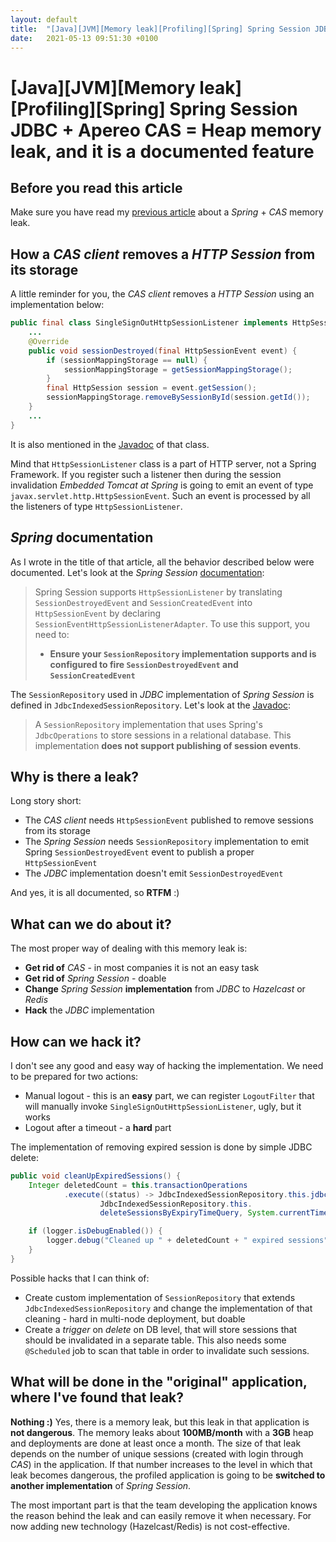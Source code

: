 ```yaml
---
layout: default
title:  "[Java][JVM][Memory leak][Profiling][Spring] Spring Session JDBC + Apereo CAS = Heap memory leak, and it is a documented feature"
date:   2021-05-13 09:51:30 +0100
---
```


# [Java][JVM][Memory leak][Profiling][Spring] Spring Session JDBC + Apereo CAS = Heap memory leak, and it is a documented feature
## Before you read this article
Make sure you have read my [previous article](https://krzysztofslusarski.github.io/2021/02/26/casboot.html) about a _Spring_ + _CAS_ memory leak. 

## How a _CAS client_ removes a _HTTP Session_ from its storage 

A little reminder for you, the _CAS client_ removes a _HTTP Session_ using an implementation below:

```java
public final class SingleSignOutHttpSessionListener implements HttpSessionListener {
    ...
    @Override
    public void sessionDestroyed(final HttpSessionEvent event) {
        if (sessionMappingStorage == null) {
            sessionMappingStorage = getSessionMappingStorage();
        }
        final HttpSession session = event.getSession();
        sessionMappingStorage.removeBySessionById(session.getId());
    }
    ...
}
```

It is also mentioned in the [Javadoc](https://github.com/apereo/java-cas-client/blob/master/cas-client-core/src/main/java/org/jasig/cas/client/session/SingleSignOutHttpSessionListener.java)
of that class.

Mind that ```HttpSessionListener``` class is a part of HTTP server, not a Spring Framework. If you register such a listener then during the session 
invalidation _Embedded Tomcat at Spring_ is going to emit an event of type ```javax.servlet.http.HttpSessionEvent```. 
Such an event is processed by all the listeners of type ```HttpSessionListener```.

## _Spring_ documentation

As I wrote in the title of that article, all the behavior described below were documented. Let's look at the _Spring Session_ 
[documentation](https://docs.spring.io/spring-session/docs/current/reference/html5/#httpsession-httpsessionlistener):

> Spring Session supports ```HttpSessionListener``` by translating ```SessionDestroyedEvent``` and ```SessionCreatedEvent``` 
> into ```HttpSessionEvent``` by declaring ```SessionEventHttpSessionListenerAdapter```. To use this support, you need to: 
> * **Ensure your ```SessionRepository``` implementation supports and is configured to fire ```SessionDestroyedEvent``` and ```SessionCreatedEvent```**

The ```SessionRepository``` used in _JDBC_ implementation of _Spring Session_ is defined in ```JdbcIndexedSessionRepository```. Let's look at the 
[Javadoc](https://docs.spring.io/spring-session/docs/current/api/org/springframework/session/jdbc/JdbcIndexedSessionRepository.html):

> A ```SessionRepository``` implementation that uses Spring's ```JdbcOperations``` to store sessions in a relational database. This implementation
> **does not support publishing of session events**.

## Why is there a leak?

Long story short:
* The _CAS client_ needs ```HttpSessionEvent``` published to remove sessions from its storage
* The _Spring Session_ needs ```SessionRepository``` implementation to emit Spring ```SessionDestroyedEvent``` event to publish a proper ```HttpSessionEvent``` 
* The _JDBC_ implementation doesn't emit ```SessionDestroyedEvent```

And yes, it is all documented, so **RTFM** :) 

## What can we do about it?

The most proper way of dealing with this memory leak is:
* **Get rid of** _CAS_ - in most companies it is not an easy task
* **Get rid of** _Spring Session_ - doable
* **Change** _Spring Session_ **implementation** from _JDBC_ to _Hazelcast_ or _Redis_
* **Hack** the _JDBC_ implementation

## How can we hack it?

I don't see any good and easy way of hacking the implementation. We need to be prepared for two actions:
* Manual logout - this is an **easy** part, we can register ```LogoutFilter``` that will manually invoke ```SingleSignOutHttpSessionListener```, ugly, but it works
* Logout after a timeout - a **hard** part

The implementation of removing expired session is done by simple JDBC delete:

```java
public void cleanUpExpiredSessions() {
    Integer deletedCount = this.transactionOperations
            .execute((status) -> JdbcIndexedSessionRepository.this.jdbcOperations.update(
                    JdbcIndexedSessionRepository.this.
                    deleteSessionsByExpiryTimeQuery, System.currentTimeMillis()));

    if (logger.isDebugEnabled()) {
        logger.debug("Cleaned up " + deletedCount + " expired sessions");
    }
}
```

Possible hacks that I can think of:
* Create custom implementation of ```SessionRepository``` that extends ```JdbcIndexedSessionRepository``` and change the implementation of that cleaning -
hard in multi-node deployment, but doable
* Create a _trigger_ on _delete_ on DB level, that will store sessions that should be invalidated in a separate table. This also needs some ```@Scheduled```
job to scan that table in order to invalidate such sessions. 

## What will be done in the "original" application, where I've found that leak?

**Nothing :)** Yes, there is a memory leak, but this leak in that application is **not dangerous**. The memory leaks about **100MB/month** with a **3GB** heap and 
deployments are done at least once a month. The size of that leak depends on the number of unique sessions (created with login through _CAS_) in the application.
If that number increases to the level in which that leak becomes dangerous, the profiled application is going to be **switched to another implementation** of 
_Spring Session_.

The most important part is that the team developing the application knows the reason behind the leak and can easily remove it when necessary. For now adding
new technology (Hazelcast/Redis) is not cost-effective.   